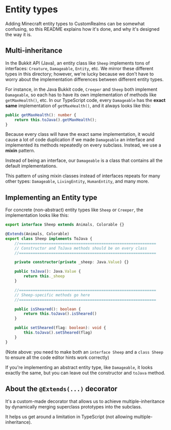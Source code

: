 # Entity types

Adding Minecraft entity types to CustomRealms can be somewhat confusing, so this README explains how it's done, and why it's designed the way it is.

## Multi-inheritance

In the Bukkit API (Java), an entity class like `Sheep` implements tons of interfaces: `Creature`, `Damageable`, `Entity`, etc. We mirror these different types in this directory; however, we're lucky because we don't have to worry about the implementation differences between different entity types.

For instance, in the Java Bukkit code, `Creeper` and `Sheep` both implement `Damageable`, so each has to have its own implementation of methods like `getMaxHealth()`, etc. In our TypeScript code, every `Damageable` has the **exact same** implementation of `getMaxHealth()`, and it always looks like this:

```ts
public getMaxHealth(): number {
    return this.toJava().getMaxHealth();
}
```

Because every class will have the exact same implementation, it would cause a lot of code duplication if we made `Damageable` an interface and implemented its methods repeatedly on every subclass. Instead, we use a **mixin** pattern.

Instead of being an interface, our `Damageable` is a class that contains all the default implementations.

This pattern of using mixin classes instead of interfaces repeats for many other types: `Damageable`, `LivingEntity`, `HumanEntity`, and many more.

## Implementing an Entity type

For concrete (non-abstract) entity types like `Sheep` or `Creeper`, the implementation looks like this:

```ts
export interface Sheep extends Animals, Colorable {}

@Extends(Animals, Colorable)
export class Sheep implements ToJava {
	//============================================================
	// Constructor and ToJava methods should be on every class
	//============================================================

	private constructor(private _sheep: Java.Value) {}

	public toJava(): Java.Value {
		return this._sheep
	}

	//============================================================
	// Sheep-specific methods go here
	//============================================================

	public isSheared(): boolean {
		return this.toJava().isSheared()
	}

	public setSheared(flag: boolean): void {
		this.toJava().setSheared(flag)
	}
}
```

(Note above: you need to make both an `interface Sheep` and a `class Sheep` to ensure all the code editor hints work correctly)

If you're implementing an abstract entity type, like `Damageable`, it looks exactly the same, but you can leave out the constructor and `toJava` method.

## About the `@Extends(...)` decorator

It's a custom-made decorator that allows us to achieve multiple-inheritance by dynamically merging superclass prototypes into the subclass.

It helps us get around a limitation in TypeScript (not allowing multiple-inheritance).
